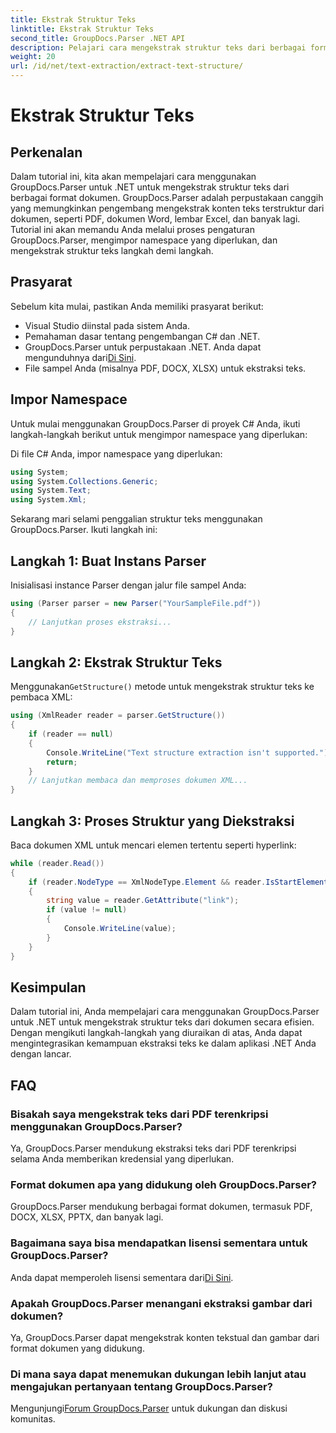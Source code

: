```yaml
---
title: Ekstrak Struktur Teks
linktitle: Ekstrak Struktur Teks
second_title: GroupDocs.Parser .NET API
description: Pelajari cara mengekstrak struktur teks dari berbagai format dokumen menggunakan GroupDocs.Parser untuk .NET. Tutorial langkah demi langkah dengan contoh kode.
weight: 20
url: /id/net/text-extraction/extract-text-structure/
---
```


# Ekstrak Struktur Teks

## Perkenalan
Dalam tutorial ini, kita akan mempelajari cara menggunakan GroupDocs.Parser untuk .NET untuk mengekstrak struktur teks dari berbagai format dokumen. GroupDocs.Parser adalah perpustakaan canggih yang memungkinkan pengembang mengekstrak konten teks terstruktur dari dokumen, seperti PDF, dokumen Word, lembar Excel, dan banyak lagi. Tutorial ini akan memandu Anda melalui proses pengaturan GroupDocs.Parser, mengimpor namespace yang diperlukan, dan mengekstrak struktur teks langkah demi langkah.
## Prasyarat
Sebelum kita mulai, pastikan Anda memiliki prasyarat berikut:
- Visual Studio diinstal pada sistem Anda.
- Pemahaman dasar tentang pengembangan C# dan .NET.
-  GroupDocs.Parser untuk perpustakaan .NET. Anda dapat mengunduhnya dari[Di Sini](https://releases.groupdocs.com/parser/net/).
- File sampel Anda (misalnya PDF, DOCX, XLSX) untuk ekstraksi teks.
## Impor Namespace
Untuk mulai menggunakan GroupDocs.Parser di proyek C# Anda, ikuti langkah-langkah berikut untuk mengimpor namespace yang diperlukan:

Di file C# Anda, impor namespace yang diperlukan:
```csharp
using System;
using System.Collections.Generic;
using System.Text;
using System.Xml;
```
Sekarang mari selami penggalian struktur teks menggunakan GroupDocs.Parser. Ikuti langkah ini:
## Langkah 1: Buat Instans Parser
Inisialisasi instance Parser dengan jalur file sampel Anda:
```csharp
using (Parser parser = new Parser("YourSampleFile.pdf"))
{
    // Lanjutkan proses ekstraksi...
}
```
## Langkah 2: Ekstrak Struktur Teks
 Menggunakan`GetStructure()` metode untuk mengekstrak struktur teks ke pembaca XML:
```csharp
using (XmlReader reader = parser.GetStructure())
{
    if (reader == null)
    {
        Console.WriteLine("Text structure extraction isn't supported.");
        return;
    }
    // Lanjutkan membaca dan memproses dokumen XML...
}
```
## Langkah 3: Proses Struktur yang Diekstraksi
Baca dokumen XML untuk mencari elemen tertentu seperti hyperlink:
```csharp
while (reader.Read())
{
    if (reader.NodeType == XmlNodeType.Element && reader.IsStartElement() && reader.Name.ToLowerInvariant() == "hyperlink")
    {
        string value = reader.GetAttribute("link");
        if (value != null)
        {
            Console.WriteLine(value);
        }
    }
}
```
## Kesimpulan
Dalam tutorial ini, Anda mempelajari cara menggunakan GroupDocs.Parser untuk .NET untuk mengekstrak struktur teks dari dokumen secara efisien. Dengan mengikuti langkah-langkah yang diuraikan di atas, Anda dapat mengintegrasikan kemampuan ekstraksi teks ke dalam aplikasi .NET Anda dengan lancar.

## FAQ
### Bisakah saya mengekstrak teks dari PDF terenkripsi menggunakan GroupDocs.Parser?
Ya, GroupDocs.Parser mendukung ekstraksi teks dari PDF terenkripsi selama Anda memberikan kredensial yang diperlukan.
### Format dokumen apa yang didukung oleh GroupDocs.Parser?
GroupDocs.Parser mendukung berbagai format dokumen, termasuk PDF, DOCX, XLSX, PPTX, dan banyak lagi.
### Bagaimana saya bisa mendapatkan lisensi sementara untuk GroupDocs.Parser?
 Anda dapat memperoleh lisensi sementara dari[Di Sini](https://purchase.groupdocs.com/temporary-license/).
### Apakah GroupDocs.Parser menangani ekstraksi gambar dari dokumen?
Ya, GroupDocs.Parser dapat mengekstrak konten tekstual dan gambar dari format dokumen yang didukung.
### Di mana saya dapat menemukan dukungan lebih lanjut atau mengajukan pertanyaan tentang GroupDocs.Parser?
 Mengunjungi[Forum GroupDocs.Parser](https://forum.groupdocs.com/c/parser/17) untuk dukungan dan diskusi komunitas.